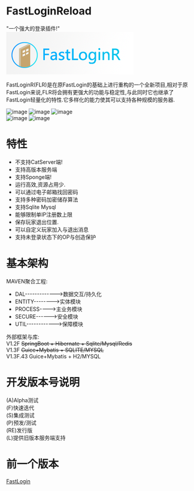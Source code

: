 FastLoginReload
======
"一个强大的登录插件!"<br>
![image](https://github.com/90neko/FastLoginReload/blob/master/FastLoginR-LOGO-RE.png)
<br>

FastLoginR(FLR)是在原FastLogin的基础上进行重构的一个全新项目,相对于原FastLogin来说,FLR将会拥有更强大的功能与稳定性,与此同时它也继承了FastLogin轻量化的特性.它多样化的能力使其可以支持各种规模的服务器.

![image](https://img.shields.io/github/v/tag/KspTooi/FastLoginReload)
![image](https://img.shields.io/github/v/release/KspTooi/FastLoginReload)
![image](https://img.shields.io/github/downloads/KspTooi/FastLoginReload/total)  
![image](https://img.shields.io/github/commit-activity/w/KspTooi/FastLoginReload)
![image](https://img.shields.io/github/license/KspTooi/FastLoginReload)




特性
======
* 不支持CatServer端!
* 支持高版本服务端
* 支持Sponge端!
* 运行高效,资源占用少.
* 可以通过电子邮箱找回密码
* 支持多种密码加密储存算法
* 支持Sqlite Mysql
* 能够限制单IP注册数上限
* 保存玩家退出位置.
* 可以自定义玩家加入与退出消息
* 支持未登录状态下的OP与创造保护

基本架构
======

MAVEN聚合工程:  

* DAL------------->数据交互/持久化
* ENTITY-------->实体模块
* PROCESS---->主业务模块
* SECURE------>安全模块
* UTIL------------>保障模块

外部框架与库:  
V1.2F ~~SpringBoot + Hibernate + Sqlite/Mysql/Redis~~  
V1.3F ~~Guice+Mybatis + SQLITE/MYSQL~~  
V1.3F.43 Guice+Mybatis + H2/MYSQL

开发版本号说明
======

(A)Alpha测试  
(F)快速迭代  
(S)集成测试  
(P)预发/测试  
(RE)发行版  
(L)提供旧版本服务端支持  




前一个版本
=====
[FastLogin](https://github.com/90neko/FastLogin)


